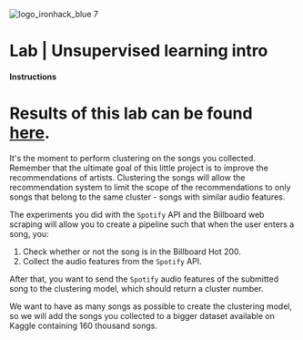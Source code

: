 ![logo_ironhack_blue 7](https://user-images.githubusercontent.com/23629340/40541063-a07a0a8a-601a-11e8-91b5-2f13e4e6b441.png)

# Lab | Unsupervised learning intro

#### Instructions 
# Results of this lab can be found [here](https://github.com/ainaraguerraf/Data_Analytics_bootcamp_labs/blob/main/UNIT%208%20-%20HTML%2C%20WEBSCRAPPING%2C%20APIS%2C%20CLUSTERING/5.%20lab-unsupervised-learning-intro/lab-unsupervised-learning-intro%20-%20ainara%20guerra.ipynb).

It's the moment to perform clustering on the songs you collected. Remember that the ultimate goal of this little project is to improve the recommendations of artists. Clustering the songs will allow the recommendation system to limit the scope of the recommendations to only songs that belong to the same cluster - songs with similar audio features.

The experiments you did with the `Spotify` API and the Billboard web scraping will allow you to create a pipeline such that when the user enters a song, you:

1. Check whether or not the song is in the Billboard Hot 200.
2. Collect the audio features from the `Spotify` API.

After that, you want to send the `Spotify` audio features of the submitted song to the clustering model, which should return a cluster number.

We want to have as many songs as possible to create the clustering model, so we will add the songs you collected to a bigger dataset available on Kaggle containing 160 thousand songs.
